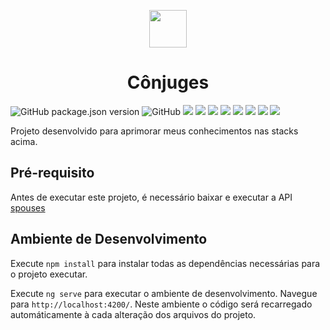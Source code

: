 <p align="center">
  <img src="https://user-images.githubusercontent.com/44936493/93939580-5faa1c80-fd01-11ea-9f75-20c5b3fba3a8.png" width="60" height="60"/>
  <h1 align="center">Cônjuges</h1>  
</p>

![GitHub package.json version](https://img.shields.io/github/package-json/v/lopes-leandro/marital-status-app?style=flat-square)
![GitHub](https://img.shields.io/github/license/lopes-leandro/marital-status-app?style=flat-square)
![](https://img.shields.io/badge/html5%20-%23E34F26.svg?&style=flat-square&logo=html5&logoColor=white)
![](https://img.shields.io/badge/css3%20-%231572B6.svg?&style=flat-square&logo=css3&logoColor=white")
![](https://img.shields.io/badge/javascript%20-%23323330.svg?&style=flat-square&logo=javascript&logoColor=%23F7DF1E)
![](https://img.shields.io/badge/typescript%20-%23007ACC.svg?&style=flat-square&logo=typescript&logoColor=white)
![](https://img.shields.io/badge/angular_9.1.12%20-%23DD0031.svg?&style=flat-square&logo=angular&logoColor=white)
![](https://img.shields.io/badge/node.js%20-%2343853D.svg?&style=flat-square&logo=node.js&logoColor=white)
![](https://img.shields.io/badge/material_design-757575.svg?&style=flat-square&logo=material-design&logoColor=white)
![](https://img.shields.io/badge/material_design_icons-2196F3.svg?&style=flat-square&logo=material-design-icons&logoColor=white)

Projeto desenvolvido para aprimorar meus conhecimentos nas stacks acima.

## Pré-requisito

Antes de executar este projeto, é necessário baixar e executar a API [spouses](https://github.com/lopes-leandro/spouses-api)

## Ambiente de Desenvolvimento

Execute `npm install` para instalar todas as dependências necessárias para o projeto executar.

Execute `ng serve` para executar o ambiente de desenvolvimento. Navegue para `http://localhost:4200/`. Neste ambiente o código será recarregado automáticamente à cada alteração dos arquivos do projeto.
